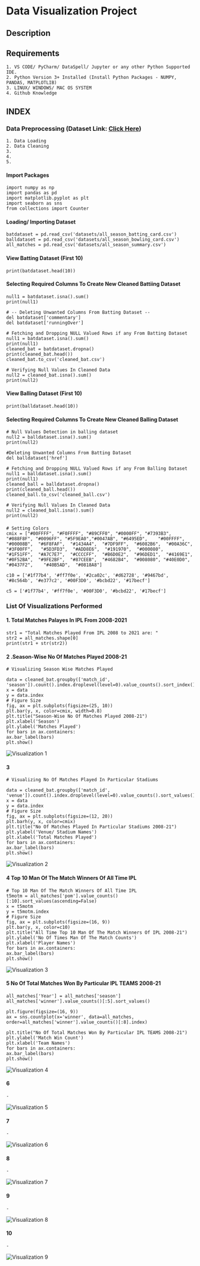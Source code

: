 #  Data Visualization Project
## **Description**
	

## **Requirements**
	1. VS CODE/ PyCharm/ DataSpell/ Jupyter or any other Python Supported IDE.
	2. Python Version 3+ Installed (Install Python Packages - NUMPY, PANDAS, MATPLOTLIB)
	3. LINUX/ WINDOWS/ MAC OS SYSTEM
	4. Github Knowledge

## **INDEX**
### Data Preprocessing (Dataset Link: <a href="https://www.kaggle.com/datasets/rajsengo/indian-premier-league-ipl-all-seasons">Click Here</a>)
    1. Data Loading
    2. Data Cleaning
    3. 
    4. 
    5. 

#### Import Packages
    import numpy as np
    import pandas as pd
    import matplotlib.pyplot as plt
    import seaborn as sns
    from collections import Counter

#### Loading/ Importing Dataset
    batdataset = pd.read_csv('datasets/all_season_batting_card.csv')
    balldataset = pd.read_csv('datasets/all_season_bowling_card.csv')
    all_matches = pd.read_csv('datasets/all_season_summary.csv')

#### View Batting Dataset (First 10)
    print(batdataset.head(10))

#### Selecting Required Columns To Create New Cleaned Battiing Dataset
    null1 = batdataset.isna().sum()
    print(null1)

    # -- Deleting Unwanted Columns From Batting Dataset --
    del batdataset['commentary']
    del batdataset['runningOver']

    # Fetching and Dropping NULL Valued Rows if any From Batting Dataset
    null1 = batdataset.isna().sum()
    print(null1)
    cleaned_bat = batdataset.dropna()
    print(cleaned_bat.head())
    cleaned_bat.to_csv('cleaned_bat.csv')

    # Verifying Null Values In Cleaned Data
    null2 = cleaned_bat.isna().sum()
    print(null2)

#### View Balling Dataset (First 10)
    print(balldataset.head(10))

#### Selecting Required Columns To Create New Cleaned Balling Dataset
    # Null Values Detection in balling dataset
    null2 = balldataset.isna().sum()
    print(null2)

    #Deleting Unwanted Columns From Batting Dataset
    del balldataset['href']
    
    # Fetching and Dropping NULL Valued Rows if any From Balling Dataset
    null1 = balldataset.isna().sum()
    print(null1)
    cleaned_ball = balldataset.dropna()
    print(cleaned_ball.head())
    cleaned_ball.to_csv('cleaned_ball.csv')
    
    # Verifying Null Values In Cleaned Data
    null2 = cleaned_ball.isna().sum()
    print(null2)

####
    # Setting Colors
    cmix = ["#00FFFF", "#F0FFFF", "#89CFF0", "#0000FF", "#7393B3", "#088F8F", "#0096FF", "#5F9EA0","#0047AB", "#6495ED",	"#00FFFF",	"#00008B",	"#6F8FAF",	"#1434A4",	"#7DF9FF",	"#6082B6",	"#00A36C", "#3F00FF",	"#5D3FD3",	"#ADD8E6",	"#191970",	"#000080",	"#1F51FF",	"#A7C7E7",	"#CCCCFF",	"#B6D0E2",	"#96DED1",	"#4169E1",	"#0F52BA",	"#9FE2BF",	"#87CEEB",	"#4682B4",	"#008080", "#40E0D0", "#0437F2",	"#40B5AD",	"#0818A8"]
    
    c10 = ['#1f77b4', '#ff7f0e', '#2ca02c', '#d62728', '#9467bd',
    '#8c564b', '#e377c2', '#00F3D0', '#bcbd22', '#17becf']
    
    c5 = ['#1f77b4', '#ff7f0e', '#00F3D0', '#bcbd22', '#17becf']




### List Of Visualizations Performed
#### 1. Total Matches Palayes In IPL From 2008-2021
    str1 = "Total Matches Played From IPL 2008 to 2021 are: "
    str2 = all_matches.shape[0]
    print(str1 + str(str2))   
#### 2 .Season-Wise No Of Matches Played 2008-21
    # Visualizing Season Wise Matches Played
    
    data = cleaned_bat.groupby(['match_id', 'season']).count().index.droplevel(level=0).value_counts().sort_index()
    x = data
    y = data.index
    # Figure Size
    fig, ax = plt.subplots(figsize=(25, 10))
    plt.bar(y, x, color=cmix, width=0.8)
    plt.title("Season-Wise No Of Matches Played 2008-21")
    plt.xlabel('Season')
    plt.ylabel('Matches Played')
    for bars in ax.containers:
    ax.bar_label(bars)
    plt.show()
![Visualization 1](https://github.com/Sumit21adm/Data-Visualization-Assesment/blob/28c12408ca6734e85559addb1071a06cb89f7bd6/Visualisation%20Outputs/visual1.png)

#### 3
    # Visualizing No Of Matches Played In Particular Stadiums

    data = cleaned_bat.groupby(['match_id', 'venue']).count().index.droplevel(level=0).value_counts().sort_values()
    x = data
    y = data.index
    # Figure Size
    fig, ax = plt.subplots(figsize=(12, 20))
    plt.barh(y, x, color=cmix)
    plt.title("No Of Matches Played In Particular Stadiums 2008-21")
    plt.ylabel('Venue/ Stadium Names')
    plt.xlabel('Total Matches Played')
    for bars in ax.containers:
    ax.bar_label(bars)
    plt.show()
![Visualization 2](https://github.com/Sumit21adm/Data-Visualization-Assesment/blob/28c12408ca6734e85559addb1071a06cb89f7bd6/Visualisation%20Outputs/visual2.png)

#### 4 Top 10 Man Of The Match Winners Of All Time IPL
    # Top 10 Man Of The Match Winners Of All Time IPL
    t5motm = all_matches['pom'].value_counts()[:10].sort_values(ascending=False)
    x = t5motm
    y = t5motm.index
    # Figure Size
    fig, ax = plt.subplots(figsize=(16, 9))
    plt.bar(y, x, color=c10)
    plt.title("All Time Top 10 Man Of The Match Winners Of IPL 2008-21")
    plt.ylabel('No Of Times Man Of The Match Counts')
    plt.xlabel('Player Names')
    for bars in ax.containers:
    ax.bar_label(bars)
    plt.show()
![Visualization 3](https://github.com/Sumit21adm/Data-Visualization-Assesment/blob/28c12408ca6734e85559addb1071a06cb89f7bd6/Visualisation%20Outputs/visual3.png)

#### 5 No Of Total Matches Won By Particular IPL TEAMS 2008-21
    all_matches['Year'] = all_matches['season']
    all_matches['winner'].value_counts()[:5].sort_values()
    
    plt.figure(figsize=(16, 9))
    ax = sns.countplot(x='winner', data=all_matches, order=all_matches['winner'].value_counts()[:8].index)
    
    plt.title("No Of Total Matches Won By Particular IPL TEAMS 2008-21")
    plt.ylabel('Match Win Count')
    plt.xlabel('Team Names')
    for bars in ax.containers:
    ax.bar_label(bars)
    plt.show()
![Visualization 4](https://github.com/Sumit21adm/Data-Visualization-Assesment/blob/28c12408ca6734e85559addb1071a06cb89f7bd6/Visualisation%20Outputs/visual4.png)

#### 6
    -
![Visualization 5](https://github.com/Sumit21adm/Data-Visualization-Assesment/blob/28c12408ca6734e85559addb1071a06cb89f7bd6/Visualisation%20Outputs/visual5.png)

#### 7
    -
![Visualization 6](https://github.com/Sumit21adm/Data-Visualization-Assesment/blob/28c12408ca6734e85559addb1071a06cb89f7bd6/Visualisation%20Outputs/visual6.png)

#### 8
    -
![Visualization 7](https://github.com/Sumit21adm/Data-Visualization-Assesment/blob/28c12408ca6734e85559addb1071a06cb89f7bd6/Visualisation%20Outputs/visual7.png)

#### 9
    -
![Visualization 8](https://github.com/Sumit21adm/Data-Visualization-Assesment/blob/28c12408ca6734e85559addb1071a06cb89f7bd6/Visualisation%20Outputs/visual8.png)

#### 10
    -
![Visualization 9](https://github.com/Sumit21adm/Data-Visualization-Assesment/blob/28c12408ca6734e85559addb1071a06cb89f7bd6/Visualisation%20Outputs/visual9.png)

